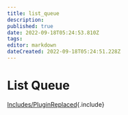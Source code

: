 ```yaml
---
title: list_queue
description: 
published: true
date: 2022-09-18T05:24:53.810Z
tags: 
editor: markdown
dateCreated: 2022-09-18T05:24:51.228Z
---
```


# List Queue
[Includes/PluginReplaced](/Includes/PluginReplaced){.include}